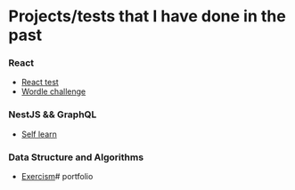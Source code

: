 Projects/tests that I have done in the past
=============================

### React
* [React test](https://github.com/kevinlaiGH/react-movie-service)
* [Wordle challenge](https://github.com/kevinlaiGH/wordle-challenge)

### NestJS && GraphQL
* [Self learn](https://github.com/kevinlaiGH/nestjs-graphql)

### Data Structure and Algorithms
* [Exercism](https://github.com/kevinlaiGH/Exercism)# portfolio
